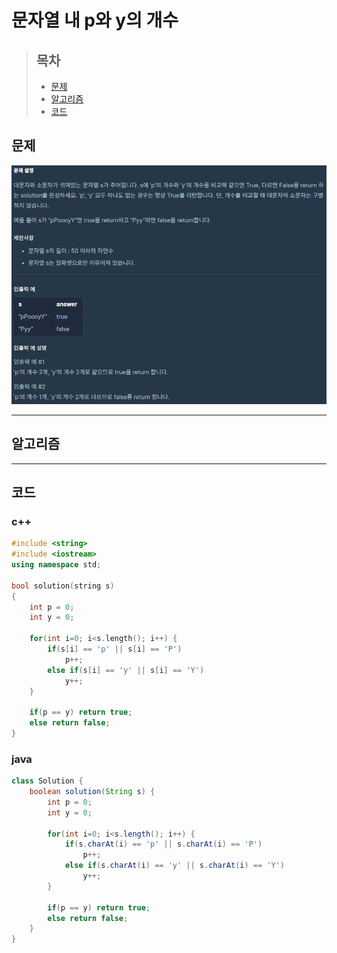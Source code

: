 # 문자열 내 p와 y의 개수

> ## 목차
> * [문제](#문제)
> * [알고리즘](#알고리즘)
> * [코드](#코드)

## 문제
![문제](https://github.com/ryusehui/algorithm/blob/master/programmers/level1/problems/%EB%AC%B8%EC%9E%90%EC%97%B4%20%EB%82%B4%20p%EC%99%80%20y%EC%9D%98%20%EA%B0%9C%EC%88%98.PNG)
<hr/>

## 알고리즘

<hr/>

## 코드
### c++
```c++
#include <string>
#include <iostream>
using namespace std;
 
bool solution(string s)
{
    int p = 0;
    int y = 0;
    
    for(int i=0; i<s.length(); i++) {
        if(s[i] == 'p' || s[i] == 'P')
            p++;
        else if(s[i] == 'y' || s[i] == 'Y')
            y++;
    }
    
    if(p == y) return true;
    else return false;
}
```

### java
```java
class Solution {
    boolean solution(String s) {
        int p = 0;
        int y = 0;
    
        for(int i=0; i<s.length(); i++) {
            if(s.charAt(i) == 'p' || s.charAt(i) == 'P')
                p++;
            else if(s.charAt(i) == 'y' || s.charAt(i) == 'Y')
                y++;
        }
 
        if(p == y) return true;
        else return false;
    }
}
```
